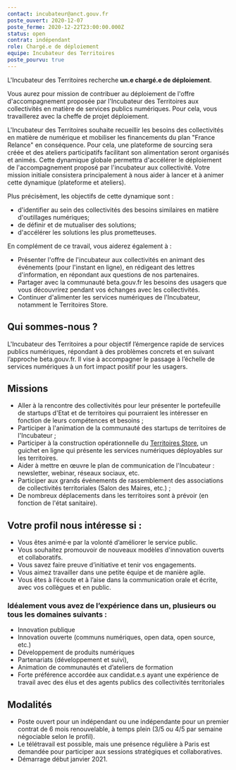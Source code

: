 ```yaml
---
contact: incubateur@anct.gouv.fr
poste_ouvert: 2020-12-07
poste_ferme: 2020-12-22T23:00:00.000Z
status: open
contrat: indépendant
role: Chargé.e de déploiement
equipe: Incubateur des Territoires
poste_pourvu: true
---
```


L'Incubateur des Territoires recherche **un.e chargé.e de déploiement**.

Vous aurez pour mission de contribuer au déploiement de l'offre d'accompagnement proposée par l'Incubateur des Territoires aux collectivités en matière de services publics numériques. Pour cela, vous travaillerez avec la cheffe de projet déploiement.

L'Incubateur des Territoires souhaite recueillir les besoins des collectivités en matière de numérique et mobiliser les financements du plan "France Relance" en conséquence. Pour cela, une plateforme de sourcing sera créée et des ateliers participatifs facilitant son alimentation seront organisés et animés. Cette dynamique globale permettra d'accélérer le déploiement de l'accompagnement proposé par l'incubateur aux collectivité. Votre mission initiale consistera principalement à nous aider à lancer et à animer cette dynamique (plateforme et ateliers).

Plus précisèment, les objectifs de cette dynamique sont :

- d'identifier au sein des collectivités des besoins similaires en matière d'outillages numériques;
- de définir et de mutualiser des solutions;
- d'accélérer les solutions les plus prometteuses.

En complément de ce travail, vous aiderez également à :

- Présenter l'offre de l'incubateur aux collectivités en animant des événements (pour l'instant en ligne), en rédigeant des lettres d'information, en répondant aux questions de nos partenaires.
- Partager avec la communauté beta.gouv.fr les besoins des usagers que vous découvrirez pendant vos échanges avec les collectivités.
- Continuer d'alimenter les services numériques de l'Incubateur, notamment le Territoires Store.

## Qui sommes-nous ?

L'Incubateur des Territoires a pour objectif l’émergence rapide de services publics numériques, répondant à des problèmes concrets et en suivant l’approche beta.gouv.fr. Il vise à accompagner le passage à l’échelle de services numériques à un fort impact positif pour les usagers. 

## Missions
- Aller à la rencontre des collectivités pour leur présenter le portefeuille de startups d'Etat et de territoires qui pourraient les intéresser en fonction de leurs compétences et besoins ; 
- Participer à l'animation de la communauté des startups de territoires de l'Incubateur ;
- Participer à la construction opérationnelle du [Territoires Store](https://territoires.store), un guichet en ligne qui présente les services numériques déployables sur les territoires. 
- Aider à mettre en œuvre le plan de communication de l'Incubateur : newsletter, webinar, réseaux sociaux, etc.
- Participer aux grands événements de rassemblement des associations de collectivités territoriales (Salon des Maires, etc.) ;
- De nombreux déplacements dans les territoires sont à prévoir (en fonction de l'état sanitaire).

## Votre profil nous intéresse si :

- Vous êtes animé·e par la volonté d’améliorer le service public.
- Vous souhaitez promouvoir de nouveaux modèles d'innovation ouverts et collaboratifs.
- Vous savez faire preuve d’initiative et tenir vos engagements.
- Vous aimez travailler dans une petite équipe et de manière agile.
- Vous êtes à l’écoute et à l’aise dans la communication orale et écrite, avec vos collègues et en public.

### Idéalement vous avez de l’expérience dans un, plusieurs ou tous les domaines suivants :

- Innovation publique
- Innovation ouverte (communs numériques, open data, open source, etc.)
- Développement de produits numériques
- Partenariats (développement et suivi), 
- Animation de communautés et d’ateliers de formation
- Forte préférence accordée aux candidat.e.s ayant une expérience de travail avec des élus et des agents publics des collectivités territoriales

## Modalités

- Poste ouvert pour un indépendant ou une indépendante pour un premier contrat de 6 mois renouvelable, à temps plein (3/5 ou 4/5 par semaine négociable selon le profil).
- Le télétravail est possible, mais une présence régulière à Paris est demandée pour participer aux sessions stratégiques et collaboratives.
- Démarrage début janvier 2021.

